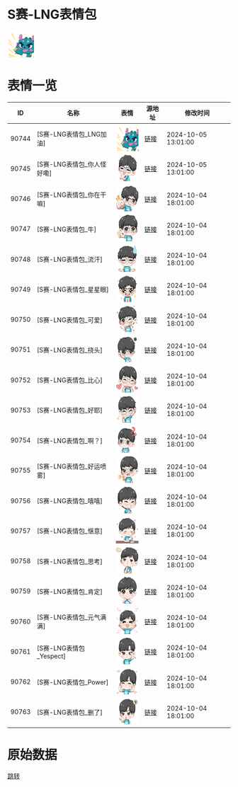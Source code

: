 # S赛-LNG表情包

<img src="./cover.png" height="60" alt="cover" />

# 表情一览

|ID|名称|表情|源地址|修改时间|
|----|----|----|----|----|
|90744|[S赛-LNG表情包_LNG加油]|<img src="./pic/090744_%5BS赛-LNG表情包_LNG加油%5D.png" height="60" alt="LNG加油"/>|[链接](https://i0.hdslb.com/bfs/garb/e39e980bddf95fc019a8d5deb89881becad4849e.png)|2024-10-05 13:01:00|
|90745|[S赛-LNG表情包_你人怪好嘞]|<img src="./pic/090745_%5BS赛-LNG表情包_你人怪好嘞%5D.png" height="60" alt="你人怪好嘞"/>|[链接](https://i0.hdslb.com/bfs/garb/8ebca3d2873680c31789fed05debfc482998a441.png)|2024-10-05 13:01:00|
|90746|[S赛-LNG表情包_你在干嘛]|<img src="./pic/090746_%5BS赛-LNG表情包_你在干嘛%5D.png" height="60" alt="你在干嘛"/>|[链接](https://i0.hdslb.com/bfs/garb/b6d0c96400c58a7012f9885a46b7841208fe01c2.png)|2024-10-04 18:01:00|
|90747|[S赛-LNG表情包_牛]|<img src="./pic/090747_%5BS赛-LNG表情包_牛%5D.png" height="60" alt="牛"/>|[链接](https://i0.hdslb.com/bfs/garb/2bb14afeaa09aaf4939add74d487aaf7a953f76a.png)|2024-10-04 18:01:00|
|90748|[S赛-LNG表情包_流汗]|<img src="./pic/090748_%5BS赛-LNG表情包_流汗%5D.png" height="60" alt="流汗"/>|[链接](https://i0.hdslb.com/bfs/garb/6069a933b07e2e3e1c6b4d4c572f01ab6bb03323.png)|2024-10-04 18:01:00|
|90749|[S赛-LNG表情包_星星眼]|<img src="./pic/090749_%5BS赛-LNG表情包_星星眼%5D.png" height="60" alt="星星眼"/>|[链接](https://i0.hdslb.com/bfs/garb/46a0c0ed0e0fc3bd376ede743895ed322d4f0b56.png)|2024-10-04 18:01:00|
|90750|[S赛-LNG表情包_可爱]|<img src="./pic/090750_%5BS赛-LNG表情包_可爱%5D.png" height="60" alt="可爱"/>|[链接](https://i0.hdslb.com/bfs/garb/3d2b64264b46166f242e716daa6818538701e2b3.png)|2024-10-04 18:01:00|
|90751|[S赛-LNG表情包_挠头]|<img src="./pic/090751_%5BS赛-LNG表情包_挠头%5D.png" height="60" alt="挠头"/>|[链接](https://i0.hdslb.com/bfs/garb/b8f6377841913bbe561b59edbdec06d04b80c016.png)|2024-10-04 18:01:00|
|90752|[S赛-LNG表情包_比心]|<img src="./pic/090752_%5BS赛-LNG表情包_比心%5D.png" height="60" alt="比心"/>|[链接](https://i0.hdslb.com/bfs/garb/d7c3c1559e1b586e59aca43ca5a136986d1a2ba9.png)|2024-10-04 18:01:00|
|90753|[S赛-LNG表情包_好耶]|<img src="./pic/090753_%5BS赛-LNG表情包_好耶%5D.png" height="60" alt="好耶"/>|[链接](https://i0.hdslb.com/bfs/garb/054983a1f2685d6f14a37befde0180c34d8afa09.png)|2024-10-04 18:01:00|
|90754|[S赛-LNG表情包_啊？]|<img src="./pic/090754_%5BS赛-LNG表情包_啊？%5D.png" height="60" alt="啊？"/>|[链接](https://i0.hdslb.com/bfs/garb/8cc96ec30a8355f052da5d0ff17426692ab3338a.png)|2024-10-04 18:01:00|
|90755|[S赛-LNG表情包_好运喷雾]|<img src="./pic/090755_%5BS赛-LNG表情包_好运喷雾%5D.png" height="60" alt="好运喷雾"/>|[链接](https://i0.hdslb.com/bfs/garb/d79dbbf0aef07af40ee09a769a693613c4337188.png)|2024-10-04 18:01:00|
|90756|[S赛-LNG表情包_嘻嘻]|<img src="./pic/090756_%5BS赛-LNG表情包_嘻嘻%5D.png" height="60" alt="嘻嘻"/>|[链接](https://i0.hdslb.com/bfs/garb/741a4fec0c80e02d43b4db098367dedc7f83a56c.png)|2024-10-04 18:01:00|
|90757|[S赛-LNG表情包_惬意]|<img src="./pic/090757_%5BS赛-LNG表情包_惬意%5D.png" height="60" alt="惬意"/>|[链接](https://i0.hdslb.com/bfs/garb/eb5867690514914b6dd90c59ecee885db30fb2e2.png)|2024-10-04 18:01:00|
|90758|[S赛-LNG表情包_思考]|<img src="./pic/090758_%5BS赛-LNG表情包_思考%5D.png" height="60" alt="思考"/>|[链接](https://i0.hdslb.com/bfs/garb/b472fe9422e0a863d019c7fe765d97f868b54c45.png)|2024-10-04 18:01:00|
|90759|[S赛-LNG表情包_肯定]|<img src="./pic/090759_%5BS赛-LNG表情包_肯定%5D.png" height="60" alt="肯定"/>|[链接](https://i0.hdslb.com/bfs/garb/8e039c4ba3649e01596782be4a849a2c362148a3.png)|2024-10-04 18:01:00|
|90760|[S赛-LNG表情包_元气满满]|<img src="./pic/090760_%5BS赛-LNG表情包_元气满满%5D.png" height="60" alt="元气满满"/>|[链接](https://i0.hdslb.com/bfs/garb/c7f9e56b1b165d7f01b2436d184cba1058aa3feb.png)|2024-10-04 18:01:00|
|90761|[S赛-LNG表情包_Yespect]|<img src="./pic/090761_%5BS赛-LNG表情包_Yespect%5D.png" height="60" alt="Yespect"/>|[链接](https://i0.hdslb.com/bfs/garb/652e98f881b7d8725f9d42adfbf441b772a04194.png)|2024-10-04 18:01:00|
|90762|[S赛-LNG表情包_Power]|<img src="./pic/090762_%5BS赛-LNG表情包_Power%5D.png" height="60" alt="Power"/>|[链接](https://i0.hdslb.com/bfs/garb/6e03d0c1ecdaad849729d45424e8a45737a3bc7a.png)|2024-10-04 18:01:00|
|90763|[S赛-LNG表情包_删了]|<img src="./pic/090763_%5BS赛-LNG表情包_删了%5D.png" height="60" alt="删了"/>|[链接](https://i0.hdslb.com/bfs/garb/8cf5c77a3d91edbfabed93868d776c800918f659.png)|2024-10-04 18:01:00|

# 原始数据

[跳转](./raw.json)

